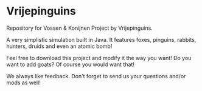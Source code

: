 # Vrijepinguins
Repository for Vossen &amp; Konijnen Project by Vrijepinguins.

A very simplistic simulation built in Java. It features foxes, pinguins, rabbits, hunters, druids and even an atomic bomb!

Feel free to download this project and modify it the way you want! Do you want to add goats? Of course you would want that!

We always like feedback. Don't forget to send us your questions and/or mods as well!

